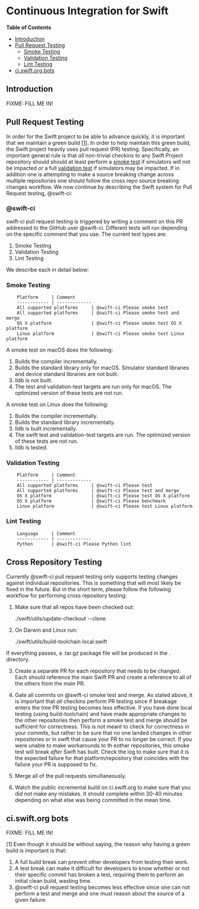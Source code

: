 
# Continuous Integration for Swift

**Table of Contents**

- [Introduction](#introduction)
- [Pull Request Testing](#pull-request-testing)
    - [Smoke Testing](#smoke-testing)
    - [Validation Testing](#validation-testing)
    - [Lint Testing](#lint-testing)
- [ci.swift.org bots](#ciswiftorg-bots)

## Introduction

FIXME: FILL ME IN!

## Pull Request Testing

In order for the Swift project to be able to advance quickly, it is important that we maintain a green build [[1]](#footnote-1). In order to help maintain this green build, the Swift project heavily uses pull request (PR) testing. Specifically, an important general rule is that *all* non-trivial checkins to any Swift Project repository should should at least perform a [smoke test](#smoke-testing) if simulators will not be impacted *or* a full [validation test](#validation-testing) if simulators may be impacted. If in addition one is attempting to make a source breaking change across multiple repositories one should follow the cross repo source breaking changes workflow. We now continue by describing the Swift system for Pull Request testing, @swift-ci:

### @swift-ci

swift-ci pull request testing is triggered by writing a comment on this PR addressed to the GitHub user @swift-ci. Different tests will run depending on the specific comment that you use. The current test types are:

1. Smoke Testing
2. Validation Testing
3. Lint Testing

We describe each in detail below:

### Smoke Testing

        Platform     | Comment
        ------------ | -------------
        All supported platforms     | @swift-ci Please smoke test
        All supported platforms     | @swift-ci Please smoke test and merge
        OS X platform               | @swift-ci Please smoke test OS X platform
        Linux platform              | @swift-ci Please smoke test Linux platform

A smoke test on macOS does the following:

1. Builds the compiler incrementally.
2. Builds the standard library only for macOS. Simulator standard libraries and
   device standard libraries are not built.
3. lldb is not built.
4. The test and validation-test targets are run only for macOS. The optimized
   version of these tests are not run.

A smoke test on Linux does the following:

1. Builds the compiler incrementally.
2. Builds the standard library incrementally.
3. lldb is built incrementally.
4. The swift test and validation-test targets are run. The optimized version of these
   tests are not run.
5. lldb is tested.

### Validation Testing

        Platform     | Comment
        ------------ | -------------
        All supported platforms     | @swift-ci Please test
        All supported platforms     | @swift-ci Please test and merge
        OS X platform               | @swift-ci Please test OS X platform
        OS X platform               | @swift-ci Please benchmark
        Linux platform              | @swift-ci Please test Linux platform

### Lint Testing

        Language     | Comment
        ------------ | -------------
        Python       | @swift-ci Please Python lint

## Cross Repository Testing

Currently @swift-ci pull request testing only supports testing changes against individual repositories. This is something that will most likely be fixed in the future. But in the short term, please follow the following workflow for performing cross repository testing:

1. Make sure that all repos have been checked out:

     ./swift/utils/update-checkout --clone

2. On Darwin and Linux run:

     ./swift/utils/build-toolchain local.swift

If everything passes, a .tar.gz package file will be produced in the . directory.

3. Create a separate PR for each repository that needs to be changed. Each should reference the main Swift PR and create a reference to all of the others from the main PR.

4. Gate all commits on @swift-ci smoke test and merge. As stated above, it is important that *all* checkins perform PR testing since if breakage enters the tree PR testing becomes less effective. If you have done local testing (using build-toolchain) and have made appropriate changes to the other repositories then perform a smoke test and merge should be sufficient for correctness. This is not meant to check for correctness in your commits, but rather to be sure that no one landed changes in other repositories or in swift that cause your PR to no longer be correct. If you were unable to make workarounds to th eother repositories, this smoke test will break *after* Swift has built. Check the log to make sure that it is the expected failure for that platform/repository that coincides with the failure your PR is supposed to fix.

5. Merge all of the pull requests simultaneously.

6. Watch the public incremental build on ci.swift.org to make sure that you did not make any mistakes. It should complete within 30-40 minutes depending on what else was being committed in the mean time.

## ci.swift.org bots

FIXME: FILL ME IN!

<a name="footnote-1">[1]</a> Even though it should be without saying, the reason why having a green build is important is that:

1. A full build break can prevent other developers from testing their work.
2. A test break can make it difficult for developers to know whether or not their specific commit has broken a test, requiring them to perform an initial clean build, wasting time.
3. @swift-ci pull request testing becomes less effective since one can not perform a test and merge and one must reason about the source of a given failure.
